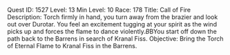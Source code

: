 Quest ID: 1527
Level: 13
Min Level: 10
Race: 178
Title: Call of Fire
Description: Torch firmly in hand, you turn away from the brazier and look out over Durotar. You feel an excitement tugging at your spirit as the wind picks up and forces the flame to dance violently.$B$BYou start off down the path back to the Barrens in search of Kranal Fiss.
Objective: Bring the Torch of Eternal Flame to Kranal Fiss in the Barrens.
